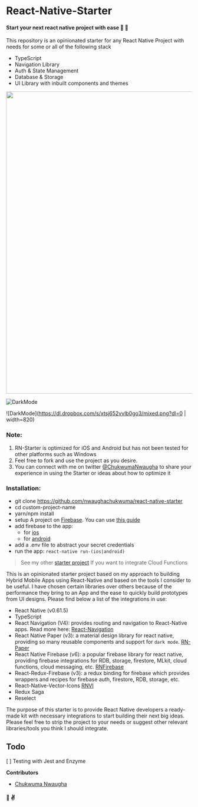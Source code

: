 # React-Native-Starter
#### Start your next react native project with ease 🎉 💪

This repository is an opinionated starter for any React Native Project with needs for some or all of the following stack
- TypeScript
- Navigation Library
- Auth & State Management
- Database & Storage
- UI Library with inbuilt components and themes

<img src="https://dl.dropbox.com/s/xtsj652vvlb0go3/mixed.png?dl=0" width="820px" class="img-responsive" />

![DarkMode](https://dl.dropbox.com/s/xtsj652vvlb0go3/mixed.png?dl=0=250x250)

![DarkMode](https://dl.dropbox.com/s/xtsj652vvlb0go3/mixed.png?dl=0 | width=820)

### Note: 
1. RN-Starter is optimized for iOS and Android but has not been tested for other platforms such as Windows
2. Feel free to fork and use the project as you desire.
3. You can connect with me on twitter [@ChukwumaNwaugha](https://twitter.com/ChukwumaNwaugha) to share your experience in using the Starter or ideas about how to optimize it

### Installation:
- git clone https://github.com/nwaughachukwuma/react-native-starter <custom-project-name>
- cd custom-project-name
- yarn/npm install
- setup A project on [Firebase](https://firebase.google.com/?gclid=CjwKCAiApOvwBRBUEiwAcZGdGA8gxr9zjboPhMhZJ_3u7urjhBFygGULUVsxNasFqE8_vLSuVDPA6xoCURIQAvD_BwE). You can use [this guide](https://invertase.io/oss/react-native-firebase/quick-start/create-firebase-project) 
- add firebase to the app: 
  - for [ios](https://invertase.io/oss/react-native-firebase/quick-start/ios-firebase-credentials)
  - for [android](https://invertase.io/oss/react-native-firebase/quick-start/android-firebase-credentials)
- add a .env file to abstract your secret credentials
- run the app: `react-native run-(ios|android)`


> See my other [starter project](https://github.com/nwaughachukwuma/eventsmag#installation) If you want to integrate Cloud Functions

This is an opinionated starter project based on my approach to building Hybrid Mobile Apps using React-Native and based on the tools I consider to be useful. I have chosen certain libraries over others because of the performance they bring to an App and the ease to quickly build prototypes from UI designs. Please find below a list of the integrations in use:

- React Native (v0.61.5)
- TypeScript
- React Navigation (V4): provides routing and navigation to React-Native apps. Read more here: [React-Navigation](https://reactnavigation.org)
- React Native Paper (v3): a material design library for react native, providing so many reusable components and support for `dark mode`. [RN-Paper](https://github.com/callstack/react-native-paper)
- React Native Firebase (v6): a popular firebase library for react native, providing firebase integrations for RDB, storage, firestore, MLkit, cloud functions, cloud messaging, etc. [RNFirebase](https://github.com/invertase/react-native-firebase)
- React-Redux-Firebase (v3): a redux binding for firebase which provides wrappers and recipes for firebase auth, firestore, RDB, storage, etc.
- React-Native-Vector-Icons [RNVI](https://github.com/oblador/react-native-vector-icons)
- Redux Saga
- Reselect

The purpose of this starter is to provide React Native developers a ready-made kit with necessary integrations to start building their next big ideas. Please feel free to strip the project to your needs or suggest other relevant libraries/tools you think I should integrate.

## Todo
[ ] Testing with Jest and Enzyme


**Contributors**
- [Chukwuma Nwaugha](https://github.com/nwaughachukwuma)

#### 👏 ✌️

